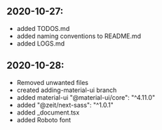 ## 2020-10-27: 
- added TODOS.md
- added naming conventions to README.md
- added LOGS.md

## 2020-10-28:
- Removed unwanted files
- created adding-material-ui branch
- added material-ui "@material-ui/core": "^4.11.0"
- added "@zeit/next-sass": "^1.0.1"
- added _document.tsx
- added Roboto font

